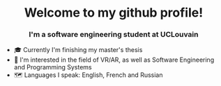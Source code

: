 <h1 align="center">Welcome to my github profile!</h1>

<h3 align="center">I'm a software engineering student at UCLouvain </h3>

* :mortar_board: Currently I'm finishing my master's thesis 
* :thought_balloon: I'm interested in the field of VR/AR, as well as Software Engineering and Programming Systems 
* 🗺️ Languages I speak: English, French and Russian



<!---
SarKasM99/SarKasM99 is a ✨ special ✨ repository because its `README.md` (this file) appears on your GitHub profile.
You can click the Preview link to take a look at your changes.
--->
